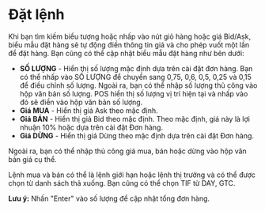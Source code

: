# **Đặt lệnh**

Khi bạn tìm kiếm biểu tượng hoặc nhấp vào nút giỏ hàng hoặc giá Bid/Ask, biểu mẫu đặt hàng sẽ tự động điền thông tin giá và cho phép vuốt một lần để đặt hàng.
Bạn cũng có thể cập nhật biểu mẫu đặt hàng như bên dưới:

- **SỐ LƯỢNG** - Hiển thị số lượng mặc định dựa trên cài đặt đơn hàng. Bạn có thể nhấp vào SỐ LƯỢNG để chuyển sang 0,75, 0,6, 0,5, 0,25 và 0,15 để điều chỉnh số lượng.
Ngoài ra, bạn có thể nhập số lượng thủ công vào hộp văn bản số lượng. POS hiển thị số lượng vị trí hiện tại và nhấp vào đó sẽ điền vào hộp văn bản số lượng.
- **Giá MUA** - Hiển thị giá Ask theo mặc định.
- **Giá BÁN** - Hiển thị giá Bid theo mặc định. Theo mặc định, giá này là lợi nhuận 10% hoặc dựa trên cài đặt Đơn hàng.
- **Giá DỪNG** - Hiển thị giá Dừng theo mặc định dựa trên cài đặt Đơn hàng.

Ngoài ra, bạn có thể nhập thủ công giá mua, bán hoặc dừng vào hộp văn bản giá cụ thể.

Lệnh mua và bán có thể là lệnh giới hạn hoặc lệnh thị trường và có thể được chọn từ danh sách thả xuống. Bạn cũng có thể chọn TIF từ DAY, GTC.

**Lưu ý:** Nhấn "Enter" vào số lượng để cập nhật tổng đơn hàng.

